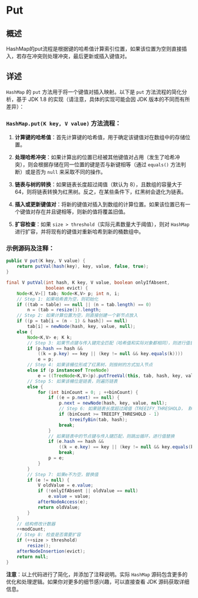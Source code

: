 # Put

## 概述

HashMap的put流程是根据键的哈希值计算索引位置，如果该位置为空则直接插入，若存在冲突则处理冲突，最后更新或插入键值对。

## 详述

`HashMap` 的 `put` 方法用于将一个键值对插入映射。以下是 `put` 方法流程的简化分析，基于 JDK 1.8 的实现（请注意，具体的实现可能会因 JDK 版本的不同而有所差异）：

### `HashMap.put(K key, V value)` 方法流程：

1. **计算键的哈希值**：首先计算键的哈希值，用于确定该键值对在数组中的存储位置。

2. **处理哈希冲突**：如果计算出的位置已经被其他键值对占用（发生了哈希冲突），则会根据存储在同一位置的键是否与新键相等（通过 `equals()` 方法判断）或是否为 `null` 来采取不同的操作。

3. **链表与树的转换**：如果链表长度超过阈值（默认为 8），且数组的容量大于 64，则将链表转换为红黑树。反之，在某些条件下，红黑树会退化为链表。

4. **插入或更新键值对**：将新的键值对插入到数组的计算位置。如果该位置已有一个键值对存在并且键相等，则新的值将覆盖旧值。

5. **扩容检查**：如果 `size > threshold`（实际元素数量大于阈值），则对 `HashMap` 进行扩容，并将现有的键值对重新哈希到新的桶数组中。

### 示例源码及注释：

```java
public V put(K key, V value) {
    return putVal(hash(key), key, value, false, true);
}

final V putVal(int hash, K key, V value, boolean onlyIfAbsent,
               boolean evict) {
    Node<K,V>[] tab; Node<K,V> p; int n, i;
    // Step 1: 如果哈希表为空，则初始化
    if ((tab = table) == null || (n = tab.length) == 0)
        n = (tab = resize()).length;
    // Step 2: 如果计算位置为空，则直接创建一个新节点放入
    if ((p = tab[i = (n - 1) & hash]) == null)
        tab[i] = newNode(hash, key, value, null);
    else {
        Node<K,V> e; K k;
        // Step 3: 如果节点键与传入键完全匹配（哈希值和实际对象都相同），则进行值替换
        if (p.hash == hash &&
            ((k = p.key) == key || (key != null && key.equals(k))))
            e = p;
        // Step 4: 如果该桶位形成了红黑树，则按树的方式加入节点
        else if (p instanceof TreeNode)
            e = ((TreeNode<K,V>)p).putTreeVal(this, tab, hash, key, value);
        // Step 5: 如果该桶位是链表，则遍历链表
        else {
            for (int binCount = 0; ; ++binCount) {
                if ((e = p.next) == null) {
                    p.next = newNode(hash, key, value, null);
                    // Step 6: 如果链表长度超过阈值（TREEIFY_THRESHOLD， 默认为8）则转换为红黑树
                    if (binCount >= TREEIFY_THRESHOLD - 1) 
                        treeifyBin(tab, hash);
                    break;
                }
                // 如果链表中的节点键与传入键匹配，则跳出循环，进行值替换
                if (e.hash == hash &&
                    ((k = e.key) == key || (key != null && key.equals(k))))
                    break;
                p = e;
            }
        }
        // Step 7: 如果e不为空，替换值
        if (e != null) { 
            V oldValue = e.value;
            if (!onlyIfAbsent || oldValue == null)
                e.value = value;
            afterNodeAccess(e);
            return oldValue;
        }
    }
    // 结构修改计数器
    ++modCount;
    // Step 8: 检查是否需要扩容
    if (++size > threshold)
        resize();
    afterNodeInsertion(evict);
    return null;
}
```

**注意**：以上代码进行了简化，并添加了注释说明。实际 `HashMap` 源码包含更多的优化和处理逻辑。如果你对更多的细节感兴趣，可以直接查看 JDK 源码获取详细信息。